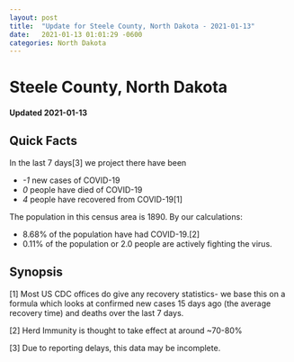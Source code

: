 ```yaml
---
layout: post
title:  "Update for Steele County, North Dakota - 2021-01-13"
date:   2021-01-13 01:01:29 -0600
categories: North Dakota
---
```


# Steele County, North Dakota
#### Updated 2021-01-13

## Quick Facts

In the last 7 days[3] we project there have been
- *-1* new cases of COVID-19
- *0* people have died of COVID-19
- *4* people have recovered from COVID-19[1]

The population in this census area is 1890. By our calculations:
- 8.68% of the population have had COVID-19.[2]
- 0.11% of the population or 2.0 people are actively fighting the virus.

## Synopsis




[1] Most US CDC offices do give any recovery statistics- we base this on a formula which looks at confirmed new cases
15 days ago (the average recovery time) and deaths over the last 7 days.

[2] Herd Immunity is thought to take effect at around ~70-80%

[3] Due to reporting delays, this data may be incomplete.
 
    